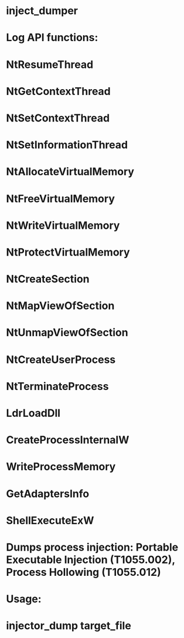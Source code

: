 # inject_dumper
# Log API functions:
# NtResumeThread
# NtGetContextThread
# NtSetContextThread
# NtSetInformationThread
# NtAllocateVirtualMemory
# NtFreeVirtualMemory
# NtWriteVirtualMemory
# NtProtectVirtualMemory
# NtCreateSection
# NtMapViewOfSection
# NtUnmapViewOfSection
# NtCreateUserProcess
# NtTerminateProcess
# LdrLoadDll
# CreateProcessInternalW
# WriteProcessMemory
# GetAdaptersInfo
# ShellExecuteExW

# Dumps process injection: Portable Executable Injection (T1055.002), Process Hollowing (T1055.012)

# Usage:
# injector_dump target_file <command line arguments>
